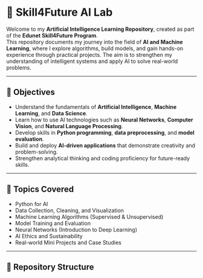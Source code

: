 # 🌟 Skill4Future AI Lab

Welcome to my **Artificial Intelligence Learning Repository**, created as part of the **Edunet Skill4Future Program**.  
This repository documents my journey into the field of **AI and Machine Learning**, where I explore algorithms, build models, and gain hands-on experience through practical projects. The aim is to strengthen my understanding of intelligent systems and apply AI to solve real-world problems.

---

## 🎯 Objectives

- Understand the fundamentals of **Artificial Intelligence**, **Machine Learning**, and **Data Science**.  
- Learn how to use AI technologies such as **Neural Networks**, **Computer Vision**, and **Natural Language Processing**.  
- Develop skills in **Python programming**, **data preprocessing**, and **model evaluation**.  
- Build and deploy **AI-driven applications** that demonstrate creativity and problem-solving.  
- Strengthen analytical thinking and coding proficiency for future-ready skills.

---

## 🧠 Topics Covered

- Python for AI  
- Data Collection, Cleaning, and Visualization  
- Machine Learning Algorithms (Supervised & Unsupervised)  
- Model Training and Evaluation  
- Neural Networks (Introduction to Deep Learning)  
- AI Ethics and Sustainability  
- Real-world Mini Projects and Case Studies  

---

## 🧩 Repository Structure

